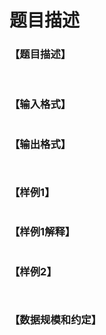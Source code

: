 # 题目描述


<h3>
【题目描述】
</h3>
<div class="content">
<p>
<img src="/upload/image/20150427/20150427075227_38779.png" alt=""/> 
</p>
</div>
<h3>
【输入格式】
</h3>
<div class="content">
<p>
<img src="/upload/image/20150427/20150427075233_71705.png" alt=""/> 
</p>
</div>
<h3>
【输出格式】
</h3>
<p>
<img src="/upload/image/20150427/20150427075240_79729.png" alt=""/> 
</p>
<p>
<img src="/upload/image/20150427/20150427075249_60058.png" alt=""/> 
</p>
<h3>
【样例1】
</h3>
<p>
<img src="/upload/image/20150427/20150427075433_40791.png" alt=""/> 
</p>
<h3>
【样例1解释】
</h3>
<p>
<img src="/upload/image/20150427/20150427075449_36975.png" alt=""/> 
</p>
<h3>
【样例2】
</h3>
<p>
<img src="/upload/image/20150427/20150427080101_18951.png" alt=""/> 
</p>
<p>
<img src="/upload/image/20150427/20150427080108_90270.png" alt=""/> 
</p>
<h3>
【数据规模和约定】
</h3>
<p>
<img src="/upload/image/20150427/20150427080215_42934.png" alt=""/> 
</p>
